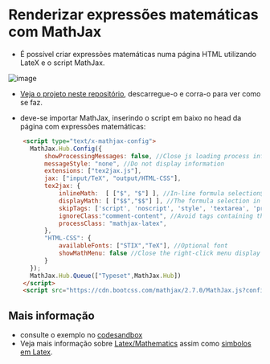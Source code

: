 # Renderizar expressões matemáticas com MathJax

* É possível criar expressões matemáticas numa página HTML utilizando LateX e o script MathJax.

![image](https://user-images.githubusercontent.com/42048382/201103319-ec02c66d-0f97-43fc-9221-9607457743e4.png)

* [Veja o projeto neste repositório](https://github.com/CR-21-22/matematica/files/9981082/Expressoes.Matematicas.pdf), descarregue-o e corra-o para ver como se faz.

* deve-se importar MathJax, inserindo o script em baixo no head da página com expressões matemáticas:
```HTML
	<script type="text/x-mathjax-config">
      MathJax.Hub.Config({
          showProcessingMessages: false, //Close js loading process information
          messageStyle: "none", //Do not display information
          extensions: ["tex2jax.js"],
          jax: ["input/TeX", "output/HTML-CSS"],
          tex2jax: {
              inlineMath:  [ ["$", "$"] ], //In-line formula selection$
              displayMath: [ ["$$","$$"] ], //The formula selection in the paragraph$$
              skipTags: ['script', 'noscript', 'style', 'textarea', 'pre','code','a'], //Avoid certain tags
              ignoreClass:"comment-content", //Avoid tags containing the Class
              processClass: "mathjax-latex",
          },
          "HTML-CSS": {
              availableFonts: ["STIX","TeX"], //Optional font
              showMathMenu: false //Close the right-click menu display
          }
      });
      MathJax.Hub.Queue(["Typeset",MathJax.Hub])
	</script>
	<script src="https://cdn.bootcss.com/mathjax/2.7.0/MathJax.js?config=TeX-AMS-MML_HTMLorMML"></script>
```


## Mais informação
* consulte o exemplo no [codesandbox](https://codesandbox.io/s/mathjax-jw4py?file=/index.html:241-1313)
* Veja mais informação sobre [Latex/Mathematics](https://en.wikibooks.org/wiki/LaTeX/Mathematics) assim como [simbolos em Latex](https://www.caam.rice.edu/~heinken/latex/symbols.pdf).
